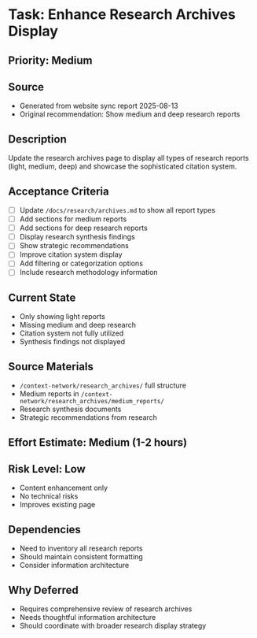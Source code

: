 # Task: Enhance Research Archives Display

## Priority: Medium

## Source
- Generated from website sync report 2025-08-13
- Original recommendation: Show medium and deep research reports

## Description
Update the research archives page to display all types of research reports (light, medium, deep) and showcase the sophisticated citation system.

## Acceptance Criteria
- [ ] Update `/docs/research/archives.md` to show all report types
- [ ] Add sections for medium reports
- [ ] Add sections for deep research reports
- [ ] Display research synthesis findings
- [ ] Show strategic recommendations
- [ ] Improve citation system display
- [ ] Add filtering or categorization options
- [ ] Include research methodology information

## Current State
- Only showing light reports
- Missing medium and deep research
- Citation system not fully utilized
- Synthesis findings not displayed

## Source Materials
- `/context-network/research_archives/` full structure
- Medium reports in `/context-network/research_archives/medium_reports/`
- Research synthesis documents
- Strategic recommendations from research

## Effort Estimate: Medium (1-2 hours)

## Risk Level: Low
- Content enhancement only
- No technical risks
- Improves existing page

## Dependencies
- Need to inventory all research reports
- Should maintain consistent formatting
- Consider information architecture

## Why Deferred
- Requires comprehensive review of research archives
- Needs thoughtful information architecture
- Should coordinate with broader research display strategy